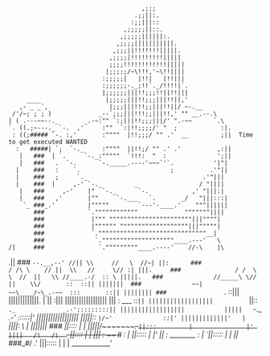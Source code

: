                                          ,;;;
                                       .;;||:.
                                      :;;|||::
                                    ,;;;;;||::.
                                   ,;;;;;||||||:.
                                  ,;;;;|||||||||||.
                                 ,;;;||!!!!!!!|||||.
                                ,;;;;|!!!!!!!!!|||||
                                ;;;;!!!!!!!!!!!!|||||
                               |;;;;;/~\!!!,'~\!!||||
                              :;;;;;|   |!!|   |!!|||
                              :;;;;;;-._;!!`._/!!!!|`.
                              |;;;;;;|||!!;;;!!||!!|||
         ____                  |;;;;;|||!!;;;|||!!||,'
       ,- _ _`,                 |;;;|||!!!;;|||!!||/ ~-.__
     /'/~; ; ; )             _--`;;;|||!!!;;|||!!,' "" __.--.\
    | ( .---~~--._       _.-~:"" `:;|||!!;;;|||/' ".-~~      `.\
    `. ((.;~---._ `-.  ,'     :""  `:|!!;;;;/' "  ;            :|.
     : ((;##### `-. :,'       :""""  |!!;;;/ "" .'  __         ;||	Time to get executed WANTED
      :   #####| `;  `-._     :""""  ||!!;/ "" .' .'          ,:||
       |   ###  | `.     `-._:"""""  `!!!:  "  :              ';||	
       |   ###   .  `-.      `-._____.----'~~~`'`.           '|"|
      |    ###   :    `.                         ;          .'"||
      |    ###   ;     `._                                .'"|||
      |    ###  |     ,-' `-._         _                 / "||||
       |   ###     ,-'    |"  `-._      `-.            ,' "|||:|
       |   ###   ,'       |""     `-.___   `.       _/   "|||:::|
        `_ ###_.'         |"""""        `---'-____.'    """||||||
           ###            `.""""""""""""             """""""||||
           ###             |""" """""""""""""""""""""""|||""""|
           ###             |"""""" """""""""""""""""""|||"""""|
           ###             `.""""""""""""""""""""""""""""""__|
           ###              `.""""""""""""""""""""____.---'   \
    /|     ###               `."""""""""____.----'    //-\    |\
  .||      ###                `--.__,--' //|| \\     //   \  //~|
  ||:      ###                / /\ \    // ||  \\   //     \// :|
  |||.     ###               / /  \ \  //  ||   \\ //____.-/  :: \
  |||||.   ###              //_____\ \//   ||    \\/       ::  ::||
  |||||||  ###              ~~|     ~~\____/~\_.-~~  :::       ::||
  |||||||| ###                `.                              ::|||
  |||||||||||||.   |          ||                               :|||
  ||||||||||||||||||          |||                     : ___   ::`||
  ||||||||||||||||||          `||:: `._             _.-':::::::::||
  ||||||||||||||||||           |||||   `-._     _.-'       ::::::|'
  ||||||||||||||||||           |||||::     `\/~'              ::|'
  |||||||||||||'   |           `||||:        \                  |
  |||||||  ###                  ||::::        |                 |
  |||||/~~~~~~~~~.              `||:::         |               |'
  ||||   /\   /\  `.             ||::::         |              |
  ||| :  ~~ II~~ :  |            ||:::::        |             |'
  ||  : ________ :  |            `||:::::       |             |
  ||    \##_#_#/   .'             |||:::::      |             |
   \| ____________'

